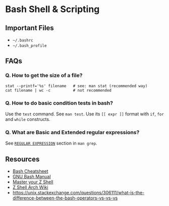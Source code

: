 Bash Shell & Scripting
===============

Important Files
------------------
* `~/.bashrc`
* `~/.bash_profile`

## FAQs

### Q. How to get the size of a file?

    stat --printf='%s' filename   # see: man stat (recommended way)
    cat filename | wc -c          # not recommended

### Q. How to do basic condition tests in bash?
Use the `test` command. See `man test`.
Use its `[[ expr ]]` format with `if`, `for` and `while` constructs.

### Q. What are Basic and Extended regular expressions?

See [`REGULAR EXPRESSION`](http://man7.org/linux/man-pages/man1/grep.1.html#REGULAR_EXPRESSIONS)
section in `man grep`.

Resources
-------------------
* [Bash Cheatsheet](https://devhints.io/bash)
* [GNU Bash Manual](https://www.gnu.org/savannah-checkouts/gnu/bash/manual/bash.html)
* [Master your Z Shell][1]
* [Z Shell Arch Wiki][2]
* <https://unix.stackexchange.com/questions/306111/what-is-the-difference-between-the-bash-operators-vs-vs-vs>

[1]: http://reasoniamhere.com/2014/01/11/outrageously-useful-tips-to-master-your-z-shell/
[2]: https://wiki.archlinux.org/index.php/zsh
